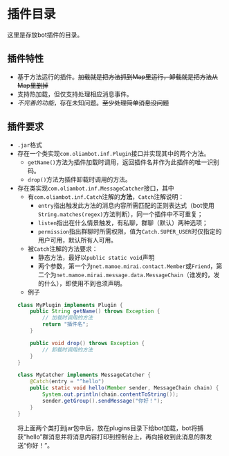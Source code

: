 # 插件目录
这里是存放bot插件的目录。
## 插件特性
* 基于方法运行的插件。~~加载就是把方法抓到Map里运行，卸载就是把方法从Map里删掉~~
* 支持热加载，但仅支持处理相应消息事件。
* _不完善的功能_，存在未知问题。~~至少处理简单消息没问题~~

## 插件要求
* `.jar`格式
* 存在一个类实现`com.oliambot.inf.Plugin`接口并实现其中的两个方法。
  * `getName()`方法为插件加载时调用，返回插件名并作为此插件的唯一识别码。
  * `drop()`方法为插件卸载时调用的方法。
* 存在类实现`com.oliambot.inf.MessageCatcher`接口，其中
  * 有`com.oliambot.inf.Catch`注解的**方法**，`Catch`注解说明：
    * `entry`指出触发此方法的消息内容所需匹配的正则表达式（bot使用`String.matches(regex)`方法判断），同一个插件中不可重复；
    * `listen`指出在什么情景触发，有私聊，群聊（默认）两种选项；
    * `permission`指出群聊时所需权限，值为`Catch.SUPER_USER`时仅指定的用户可用，默认所有人可用。
  * 被`Catch`注解的方法要求：
    * 静态方法，最好以`public static void`声明
    * 两个参数，第一个为`net.mamoe.mirai.contact.Member`或`Friend`，第二个为`net.mamoe.mirai.message.data.MessageChain`（谁发的，发的什么），即使用不到也须声明。
  * 例子
  ```java
  class MyPlugin implements Plugin {
      public String getName() throws Exception {
          // 加载时调用的方法
          return "插件名";
      }         

      public void drop() throws Exception {
          // 卸载时调用的方法
      }
  }
  ```
  ```java
  class MyCatcher implements MessageCatcher {
      @Catch(entry = "^hello")
      public static void hello(Member sender, MessageChain chain) {
          System.out.println(chain.contentToString());
          sender.getGroup().sendMessage("你好！");
      }
  }
  ```
  将上面两个类打到jar包中后，放在plugins目录下给bot加载，bot将捕获“hello”群消息并将消息内容打印到控制台上，再向接收到此消息的群发送“你好！”。
      

